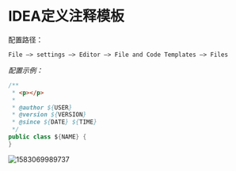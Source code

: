 # IDEA定义注释模板

配置路径：

```
File —> settings —> Editor —> File and Code Templates —> Files
```

*配置示例：*

```java
/**
 * <p></p>
 *
 * @author ${USER}
 * @version ${VERSION}
 * @since ${DATE} ${TIME}
 */
public class ${NAME} {
}
```

![1583069989737](C:\Users\xlp\AppData\Roaming\Typora\typora-user-images\1583069989737.png)